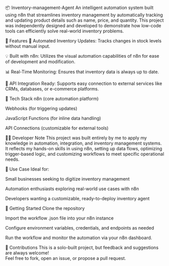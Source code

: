 📦 Inventory-management-Agent
An intelligent automation system built using n8n that streamlines inventory management by automatically tracking and updating product details such as name, price, and quantity. This project was independently designed and developed to demonstrate how low-code tools can efficiently solve real-world inventory problems.


🚀 Features
🔄 Automated Inventory Updates: Tracks changes in stock levels without manual input.

💡 Built with n8n: Utilizes the visual automation capabilities of n8n for ease of development and modification.

📊 Real-Time Monitoring: Ensures that inventory data is always up to date.

🔗 API Integration Ready: Supports easy connection to external services like CRMs, databases, or e-commerce platforms.

🧰 Tech Stack
n8n (core automation platform)

Webhooks (for triggering updates)

JavaScript Functions (for inline data handling)

API Connections (customizable for external tools)

👨‍💻 Developer Note
This project was built entirely by me to apply my knowledge in automation, integration, and inventory management systems. It reflects my hands-on skills in using n8n, setting up data flows, optimizing trigger-based logic, and customizing workflows to meet specific operational needs.


📌 Use Case
Ideal for:

Small businesses seeking to digitize inventory management

Automation enthusiasts exploring real-world use cases with n8n

Developers wanting a customizable, ready-to-deploy inventory agent


🔧 Getting Started
Clone the repository

Import the workflow .json file into your n8n instance

Configure environment variables, credentials, and endpoints as needed

Run the workflow and monitor the automation via your n8n dashboard.



🤝 Contributions
This is a solo-built project, but feedback and suggestions are always welcome!  
Feel free to fork, open an issue, or propose a pull request.
